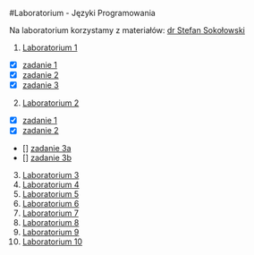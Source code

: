 #Laboratorium - Języki Programowania

Na laboratorium korzystamy z materiałów: [dr Stefan Sokołowski](https://inf.ug.edu.pl/~stefan/Dydaktyka/JezProg/Slajdy/index.html#lab)

1. [Laboratorium 1](LAB1) 
  * [x] [zadanie 1](LAB1/zad1.c)
  * [x] [zadanie 2](LAB1/zad2.c)
  * [x] [zadanie 3](LAB1/zad3.c)

2. [Laboratorium 2](LAB2)
  * [x] [zadanie 1](LAB2/zad1.c)
  * [x] [zadanie 2](LAB2/zad2.c)
  * [] [zadanie 3a](LAB2/zad3a.c)
  * [] [zadanie 3b](LAB2/zad3b.c)
3. [Laboratorium 3](LAB3)
4. [Laboratorium 4](LAB4)
5. [Laboratorium 5](LAB5)
6. [Laboratorium 6](LAB6)
7. [Laboratorium 7](LAB7)
8. [Laboratorium 8](LAB8)
9. [Laboratorium 9](LAB9)
10. [Laboratorium 10](LAB10)